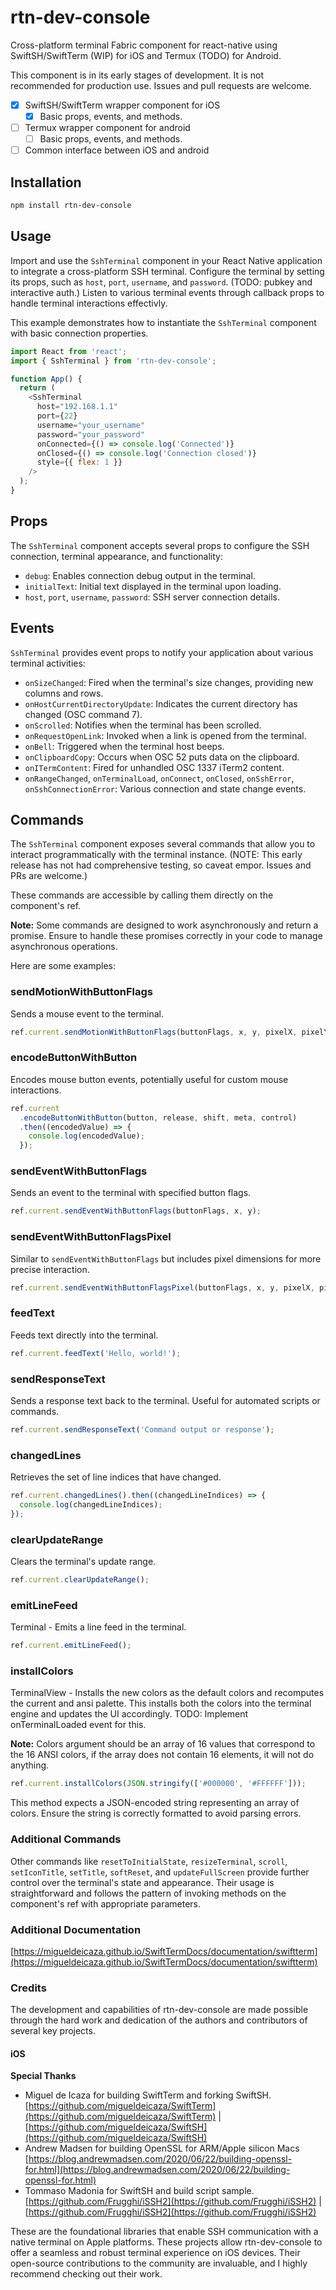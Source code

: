 # rtn-dev-console

Cross-platform terminal Fabric component for react-native using SwiftSH/SwiftTerm (WIP) for iOS and Termux (TODO) for Android.

This component is in its early stages of development. It is not recommended for production use. Issues and pull requests are welcome.

- [x] SwiftSH/SwiftTerm wrapper component for iOS
  - [x] Basic props, events, and methods.
- [ ] Termux wrapper component for android
  - [ ] Basic props, events, and methods.
- [ ] Common interface between iOS and android

## Installation

```sh
npm install rtn-dev-console
```

## Usage

Import and use the `SshTerminal` component in your React Native application to integrate a cross-platform SSH terminal. Configure the terminal by setting its props, such as `host`, `port`, `username`, and `password`. (TODO: pubkey and interactive auth.) Listen to various terminal events through callback props to handle terminal interactions effectivly.

This example demonstrates how to instantiate the `SshTerminal` component with basic connection properties.

```js
import React from 'react';
import { SshTerminal } from 'rtn-dev-console';

function App() {
  return (
    <SshTerminal
      host="192.168.1.1"
      port={22}
      username="your_username"
      password="your_password"
      onConnected={() => console.log('Connected')}
      onClosed={() => console.log('Connection closed')}
      style={{ flex: 1 }}
    />
  );
}
```

## Props

The `SshTerminal` component accepts several props to configure the SSH connection, terminal appearance, and functionality:

- `debug`: Enables connection debug output in the terminal.
- `initialText`: Initial text displayed in the terminal upon loading.
- `host`, `port`, `username`, `password`: SSH server connection details.

## Events

`SshTerminal` provides event props to notify your application about various terminal activities:

- `onSizeChanged`: Fired when the terminal's size changes, providing new columns and rows.
- `onHostCurrentDirectoryUpdate`: Indicates the current directory has changed (OSC command 7).
- `onScrolled`: Notifies when the terminal has been scrolled.
- `onRequestOpenLink`: Invoked when a link is opened from the terminal.
- `onBell`: Triggered when the terminal host beeps.
- `onClipboardCopy`: Occurs when OSC 52 puts data on the clipboard.
- `onITermContent`: Fired for unhandled OSC 1337 iTerm2 content.
- `onRangeChanged`, `onTerminalLoad`, `onConnect`, `onClosed`, `onSshError`, `onSshConnectionError`: Various connection and state change events.

## Commands

The `SshTerminal` component exposes several commands that allow you to interact programmatically with the terminal instance. (NOTE: This early release has not had comprehensive testing, so caveat empor. Issues and PRs are welcome.)

These commands are accessible by calling them directly on the component's ref.

**Note:** Some commands are designed to work asynchronously and return a promise. Ensure to handle these promises correctly in your code to manage asynchronous operations.

Here are some examples:

### sendMotionWithButtonFlags

Sends a mouse event to the terminal.

```js
ref.current.sendMotionWithButtonFlags(buttonFlags, x, y, pixelX, pixelY);
```

### encodeButtonWithButton

Encodes mouse button events, potentially useful for custom mouse interactions.

```js
ref.current
  .encodeButtonWithButton(button, release, shift, meta, control)
  .then((encodedValue) => {
    console.log(encodedValue);
  });
```

### sendEventWithButtonFlags

Sends an event to the terminal with specified button flags.

```js
ref.current.sendEventWithButtonFlags(buttonFlags, x, y);
```

### sendEventWithButtonFlagsPixel

Similar to `sendEventWithButtonFlags` but includes pixel dimensions for more precise interaction.

```js
ref.current.sendEventWithButtonFlagsPixel(buttonFlags, x, y, pixelX, pixelY);
```

### feedText

Feeds text directly into the terminal.

```js
ref.current.feedText('Hello, world!');
```

### sendResponseText

Sends a response text back to the terminal. Useful for automated scripts or commands.

```js
ref.current.sendResponseText('Command output or response');
```

### changedLines

Retrieves the set of line indices that have changed.

```js
ref.current.changedLines().then((changedLineIndices) => {
  console.log(changedLineIndices);
});
```

### clearUpdateRange

Clears the terminal's update range.

```js
ref.current.clearUpdateRange();
```

### emitLineFeed

Terminal - Emits a line feed in the terminal.

```js
ref.current.emitLineFeed();
```

### installColors

TerminalView - Installs the new colors as the default colors and recomputes the current and ansi palette. This installs both the colors into the terminal engine and updates the UI accordingly. TODO: Implement onTerminalLoaded event for this.

**Note:**
Colors argument should be an array of 16 values that correspond to the 16 ANSI colors, if the array does not contain 16 elements, it will not do anything.

```js
ref.current.installColors(JSON.stringify(['#000000', '#FFFFFF']));
```

This method expects a JSON-encoded string representing an array of colors. Ensure the string is correctly formatted to avoid parsing errors.

### Additional Commands

Other commands like `resetToInitialState`, `resizeTerminal`, `scroll`, `setIconTitle`, `setTitle`, `softReset`, and `updateFullScreen` provide further control over the terminal's state and appearance. Their usage is straightforward and follows the pattern of invoking methods on the component's ref with appropriate parameters.

### Additional Documentation

[https://migueldeicaza.github.io/SwiftTermDocs/documentation/swiftterm](https://migueldeicaza.github.io/SwiftTermDocs/documentation/swiftterm)

### Credits

The development and capabilities of rtn-dev-console are made possible through the hard work and dedication of the authors and contributors of several key projects.

#### iOS

**Special Thanks**

- Miguel de Icaza for building SwiftTerm and forking SwiftSH. [https://github.com/migueldeicaza/SwiftTerm](https://github.com/migueldeicaza/SwiftTerm) | [https://github.com/migueldeicaza/SwiftSH](https://github.com/migueldeicaza/SwiftSH)
- Andrew Madsen for building OpenSSL for ARM/Apple silicon Macs [https://blog.andrewmadsen.com/2020/06/22/building-openssl-for.html](https://blog.andrewmadsen.com/2020/06/22/building-openssl-for.html)
- Tommaso Madonia for SwiftSH and build script sample. [https://github.com/Frugghi/iSSH2](https://github.com/Frugghi/iSSH2) | [https://github.com/Frugghi/iSSH2](https://github.com/Frugghi/iSSH2)

These are the foundational libraries that enable SSH communication with a native terminal on Apple platforms. These projects allow rtn-dev-console to offer a seamless and robust terminal experience on iOS devices. Their open-source contributions to the community are invaluable, and I highly recommend checking out their work.
